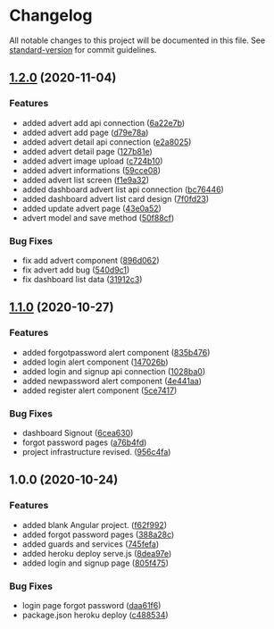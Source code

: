 # Changelog

All notable changes to this project will be documented in this file. See [standard-version](https://github.com/conventional-changelog/standard-version) for commit guidelines.

## [1.2.0](https://github.com/AyberkCakar/Petner-Angular/compare/v1.1.0...v1.2.0) (2020-11-04)


### Features

* added advert add api connection ([6a22e7b](https://github.com/AyberkCakar/Petner-Angular/commit/6a22e7bc442e5b1ad528da71af44f034b2196f17))
* added advert add page ([d79e78a](https://github.com/AyberkCakar/Petner-Angular/commit/d79e78ab15db09d8e38c28f4928447f56016f28b))
* added advert detail api connection ([e2a8025](https://github.com/AyberkCakar/Petner-Angular/commit/e2a80256d1375deb35d4b66cee441ce58f8deee5))
* added advert detail page ([127b81e](https://github.com/AyberkCakar/Petner-Angular/commit/127b81e128ea2ce48012c3ca6e26a2cfc924495d))
* added advert image upload ([c724b10](https://github.com/AyberkCakar/Petner-Angular/commit/c724b10765e3a7250f65f2dc460d82174dd54d80))
* added advert informations ([59cce08](https://github.com/AyberkCakar/Petner-Angular/commit/59cce080c924bd9109b55bcf8a8a0bba00c58062))
* added advert list screen ([f1e9a32](https://github.com/AyberkCakar/Petner-Angular/commit/f1e9a32f74a24f1080dc98ef8f116af3b7e1293e))
* added dashboard advert list api connection ([bc76446](https://github.com/AyberkCakar/Petner-Angular/commit/bc764461424e4d6b97210916375538329ebfa6b2))
* added dashboard advert list card design ([7f0fd23](https://github.com/AyberkCakar/Petner-Angular/commit/7f0fd233fa40a1bb1b8c666a814681e5a32e297c))
* added update advert page ([43e0a52](https://github.com/AyberkCakar/Petner-Angular/commit/43e0a5266a3d08c00e707b721718006a94ed5abe))
* advert model and save method ([50f88cf](https://github.com/AyberkCakar/Petner-Angular/commit/50f88cf43b6db627e0c5dcffe1dfdc9a0ac2af68))


### Bug Fixes

* fix add advert component ([896d062](https://github.com/AyberkCakar/Petner-Angular/commit/896d062c61e278e590f5b2675690d1bce59c9f11))
* fix advert add bug ([540d9c1](https://github.com/AyberkCakar/Petner-Angular/commit/540d9c15e428b22ae5edc20b71da650826c0175f))
* fix dashboard list data ([31912c3](https://github.com/AyberkCakar/Petner-Angular/commit/31912c3aaa8677ce17c46f5f4995f716def809a5))

## [1.1.0](https://github.com/AyberkCakar/Petner-Angular/compare/v0.0.0...v1.1.0) (2020-10-27)


### Features

* added forgotpassword alert component ([835b476](https://github.com/AyberkCakar/Petner-Angular/commit/835b476e03f9ae60afbbccee211d541d0c142d45))
* added login alert component ([147026b](https://github.com/AyberkCakar/Petner-Angular/commit/147026bb5590ceb2d06644820913af20d700ca66))
* added login and signup api connection ([1028ba0](https://github.com/AyberkCakar/Petner-Angular/commit/1028ba022eea3b55ca60f80d1422fb98ee00f584))
* added newpassword alert component ([4e441aa](https://github.com/AyberkCakar/Petner-Angular/commit/4e441aa49b5cdfffd762ce25473979cffe144987))
* added register alert component ([5ce7417](https://github.com/AyberkCakar/Petner-Angular/commit/5ce7417000c312c9f4b32b942ace2a77f75aa204))


### Bug Fixes

* dashboard Signout ([6cea630](https://github.com/AyberkCakar/Petner-Angular/commit/6cea6304c80d1b003deb622ad9e0420dee8432d0))
* forgot password pages ([a76b4fd](https://github.com/AyberkCakar/Petner-Angular/commit/a76b4fdeb916e49c4012c4fb443bec8f5faa0823))
* project infrastructure revised. ([956c4fa](https://github.com/AyberkCakar/Petner-Angular/commit/956c4faa4bf900ce411b75cb23ba612e25d210a5))

## 1.0.0 (2020-10-24)


### Features

* added blank Angular project. ([f62f992](https://github.com/AyberkCakar/Petner-Angular/commit/f62f992caeb5652145b2ae9cd1e9f51d5f0650a3))
* added forgot password pages ([388a28c](https://github.com/AyberkCakar/Petner-Angular/commit/388a28c9a7af7034f88f842e4ae5ec800f669d7b))
* added guards and services ([745fefa](https://github.com/AyberkCakar/Petner-Angular/commit/745fefa24d8afcc336ae6b65c83e638e2355e392))
* added heroku deploy serve.js ([8dea97e](https://github.com/AyberkCakar/Petner-Angular/commit/8dea97e79eb346998d1564670500ed3f10df2f8c))
* added login and signup page ([805f475](https://github.com/AyberkCakar/Petner-Angular/commit/805f475effcf9d86dbb9885775a9c6542c615995))


### Bug Fixes

* login page forgot password ([daa61f6](https://github.com/AyberkCakar/Petner-Angular/commit/daa61f69c81ae2148794ec1b6998b38673e07437))
* package.json heroku deploy ([c488534](https://github.com/AyberkCakar/Petner-Angular/commit/c48853482b33c259f96b6876ac0ff73bfd81b35f))
